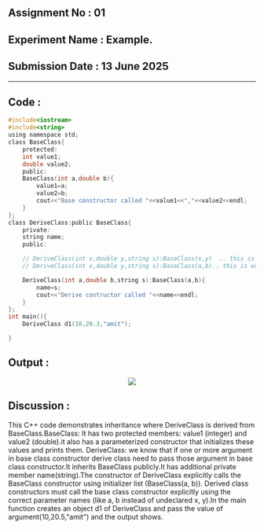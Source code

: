 ## **Assignment No : 01**
## **Experiment Name :  Example.**
## **Submission Date : 13 June 2025**
----------

## **Code :**
```C
#include<iostream>
#include<string>
using namespace std;
class BaseClass{
    protected:
    int value1;
    double value2;
    public:
    BaseClass(int a,double b){
        value1=a;
        value2=b;
        cout<<"Base constructor called "<<value1<<","<<value2<<endl;
    }   
};
class DeriveClass:public BaseClass{
    private:
    string name;
    public:

    // DeriveClass(int x,double y,string s):BaseClass(x,y)  .. this is legal..not error
    // DeriveClass(int x,double y,string s):BaseClass(a,b).. this is wrong...

    DeriveClass(int a,double b,string s):BaseClass(a,b){
        name=s;
        cout<<"Derive contructor called "<<name<<endl;
    }
};
int main(){
    DeriveClass d1(10,20.3,"amit");

}

```
## **Output :**
<p align="center">
<img src="https://github.com/user-attachments/assets/abe3ea85-1c4c-4fa9-81b0-fc23b2ffe6c5">

## **Discussion :**
This C++ code demonstrates inheritance where DeriveClass is derived from BaseClass.BaseClass: It has two protected members: value1 (integer) and value2 (double).it also has a parameterized constructor that initializes these values and prints them. DeriveClass: we know that if one or more argument in base class constructor derive class need to pass those argument in base class constructor.It inherits BaseClass publicly.It has additional private member name(string).The constructor of DeriveClass explicitly calls the BaseClass constructor using initializer list (BaseClass(a, b)). Derived class constructors must call the base class constructor explicitly using the correct parameter names (like a, b instead of undeclared x, y).In the main function creates an object d1 of DeriveClass and pass the value of argument(10,20.5,"amit") and the output shows. 






